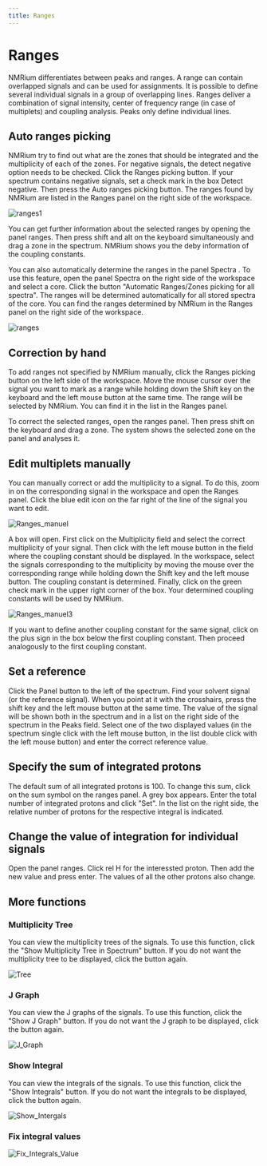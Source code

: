 ```yaml
---
title: Ranges
---
```


# Ranges

NMRium differentiates between peaks and ranges. A range can contain overlapped signals and can be used for assignments. It is possible to define several individual  signals in a group of overlapping lines. Ranges deliver a combination of signal intensity, center of frequency range (in case of multiplets) and coupling analysis. Peaks only define individual lines.

## Auto ranges picking

NMRium try to find out what are the zones that should be integrated and the multiplicity of each of the zones. For negative signals, the detect negative option needs to be checked. 
Click the Ranges picking button. If your spectrum contains negative signals, set a check mark in the box Detect negative. Then press the Auto ranges picking button. The ranges found by NMRium are listed in the Ranges panel on the right side of the workspace.

![ranges1](Ranges1.png)
 
You can get further information about the selected ranges by opening the panel ranges. Then press shift and alt on the keyboard simultaneously and drag a zone in the spectrum. NMRium shows you the deby information of the coupling constants. 

You can also automatically determine the ranges in the panel Spectra . To use this feature, open the panel Spectra on the right side of the workspace and select a core. Click the button "Automatic Ranges/Zones picking for all spectra". The ranges will be determined automatically for all stored spectra of the core. You can find the ranges determined by NMRium in the Ranges panel on the right side of the workspace.

![ranges](Ranges.png)
 
## Correction by hand

To add ranges not specified by NMRium manually, click the Ranges picking button on the left side of the workspace. Move the mouse cursor over the signal you want to mark as a range while holding down the Shift key on the keyboard and the left mouse button at the same time. The range will be selected by NMRium. You can find it in the list in the Ranges panel.

To correct the selected ranges, open the ranges panel. Then press shift on the keyboard and drag a zone. The system shows the selected zone on the panel and analyses it. 

## Edit multiplets manually

You can manually correct or add the multiplicity to a signal. To do this, zoom in on the corresponding signal in the workspace and open the Ranges panel. Click the blue edit icon on the far right of the line of the signal you want to edit. 

![Ranges_manuel](Ranges_manuel.png)

A box will open. First click on the Multiplicity field and select the correct multiplicity of your signal. Then click with the left mouse button in the field where the coupling constant should be displayed. In the workspace, select the signals corresponding to the multiplicity by moving the mouse over the corresponding range while holding down the Shift key and the left mouse button. The coupling constant is determined. Finally, click on the green check mark in the upper right corner of the box. Your determined coupling constants will be used by NMRium.

![Ranges_manuel3](Ranges_manuel3.png)

If you want to define another coupling constant for the same signal, click on the plus sign in the box below the first coupling constant. Then proceed analogously to the first coupling constant.

## Set a reference

Click the Panel button to the left of the spectrum. Find your solvent signal (or the reference signal). When you point at it with the crosshairs, press the shift key and the left mouse button at the same time. The value of the signal will be shown both in the spectrum and in a list on the right side of the spectrum in the Peaks field. Select one of the two displayed values (in the spectrum single click with the left mouse button, in the list double click with the left mouse button) and enter the correct reference value.

## Specify the sum of integrated protons

The default sum of all integrated protons is 100. To change this sum, click on the sum symbol on the ranges panel. A grey box appears. Enter the total number of integrated protons and click "Set". In the list on the right side, the relative number of protons for the respective integral is indicated.

## Change the value of integration for individual signals

Open the panel ranges. Click rel H for the interessted proton. Then add the new value and press enter. The values of all the other protons also change. 

## More functions

### Multiplicity Tree

You can view the multiplicity trees of the signals. To use this function, click the "Show Multiplicity Tree in Spectrum" button. If you do not want the multiplicity tree to be displayed, click the button again.

![Tree](Tree.png)

### J Graph

You can view the J graphs of the signals. To use this function, click the "Show J Graph" button. If you do not want the J graph to be displayed, click the button again.

![J_Graph](J_Graph.png)

### Show Integral

You can view the integrals of the signals. To use this function, click the "Show Integrals" button. If you do not want the integrals to be displayed, click the button again.

![Show_Intergals](Show_Intergals.png)

### Fix integral values

![Fix_Integrals_Value](Fix_Integrals_Value.png)
